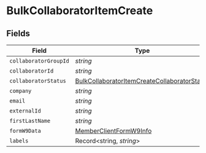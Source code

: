 # BulkCollaboratorItemCreate


## Fields

| Field                                                                                                               | Type                                                                                                                | Required                                                                                                            | Description                                                                                                         |
| ------------------------------------------------------------------------------------------------------------------- | ------------------------------------------------------------------------------------------------------------------- | ------------------------------------------------------------------------------------------------------------------- | ------------------------------------------------------------------------------------------------------------------- |
| `collaboratorGroupId`                                                                                               | *string*                                                                                                            | :heavy_minus_sign:                                                                                                  | N/A                                                                                                                 |
| `collaboratorId`                                                                                                    | *string*                                                                                                            | :heavy_minus_sign:                                                                                                  | N/A                                                                                                                 |
| `collaboratorStatus`                                                                                                | [BulkCollaboratorItemCreateCollaboratorStatus](../../models/shared/bulkcollaboratoritemcreatecollaboratorstatus.md) | :heavy_minus_sign:                                                                                                  | N/A                                                                                                                 |
| `company`                                                                                                           | *string*                                                                                                            | :heavy_minus_sign:                                                                                                  | N/A                                                                                                                 |
| `email`                                                                                                             | *string*                                                                                                            | :heavy_minus_sign:                                                                                                  | N/A                                                                                                                 |
| `externalId`                                                                                                        | *string*                                                                                                            | :heavy_minus_sign:                                                                                                  | N/A                                                                                                                 |
| `firstLastName`                                                                                                     | *string*                                                                                                            | :heavy_minus_sign:                                                                                                  | N/A                                                                                                                 |
| `formW9Data`                                                                                                        | [MemberClientFormW9Info](../../models/shared/memberclientformw9info.md)                                             | :heavy_minus_sign:                                                                                                  | N/A                                                                                                                 |
| `labels`                                                                                                            | Record<string, *string*>                                                                                            | :heavy_minus_sign:                                                                                                  | N/A                                                                                                                 |